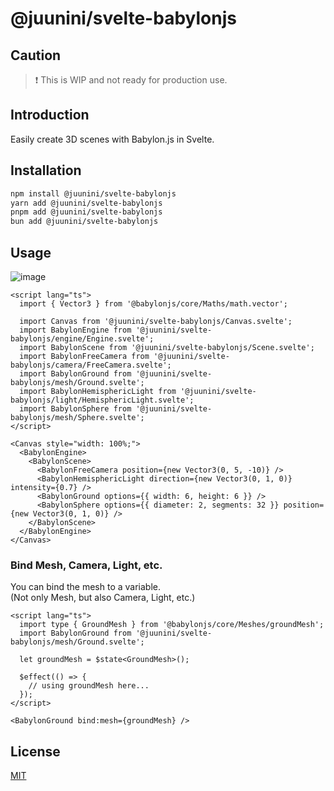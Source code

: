 # @juunini/svelte-babylonjs

## Caution

> ❗ This is WIP and not ready for production use.

## Introduction

Easily create 3D scenes with Babylon.js in Svelte.

## Installation

```bash
npm install @juunini/svelte-babylonjs
yarn add @juunini/svelte-babylonjs
pnpm add @juunini/svelte-babylonjs
bun add @juunini/svelte-babylonjs
```

## Usage

![image](https://github.com/user-attachments/assets/95007a0b-6ef6-45f4-a910-e4ade279f79f)

```svelte
<script lang="ts">
  import { Vector3 } from '@babylonjs/core/Maths/math.vector';

  import Canvas from '@juunini/svelte-babylonjs/Canvas.svelte';
  import BabylonEngine from '@juunini/svelte-babylonjs/engine/Engine.svelte';
  import BabylonScene from '@juunini/svelte-babylonjs/Scene.svelte';
  import BabylonFreeCamera from '@juunini/svelte-babylonjs/camera/FreeCamera.svelte';
  import BabylonGround from '@juunini/svelte-babylonjs/mesh/Ground.svelte';
  import BabylonHemisphericLight from '@juunini/svelte-babylonjs/light/HemisphericLight.svelte';
  import BabylonSphere from '@juunini/svelte-babylonjs/mesh/Sphere.svelte';
</script>

<Canvas style="width: 100%;">
  <BabylonEngine>
    <BabylonScene>
      <BabylonFreeCamera position={new Vector3(0, 5, -10)} />
      <BabylonHemisphericLight direction={new Vector3(0, 1, 0)} intensity={0.7} />
      <BabylonGround options={{ width: 6, height: 6 }} />
      <BabylonSphere options={{ diameter: 2, segments: 32 }} position={new Vector3(0, 1, 0)} />
    </BabylonScene>
  </BabylonEngine>
</Canvas>
```

### Bind Mesh, Camera, Light, etc.

You can bind the mesh to a variable.  
(Not only Mesh, but also Camera, Light, etc.)

```svelte
<script lang="ts">
  import type { GroundMesh } from '@babylonjs/core/Meshes/groundMesh';
  import BabylonGround from '@juunini/svelte-babylonjs/mesh/Ground.svelte';

  let groundMesh = $state<GroundMesh>();

  $effect(() => {
    // using groundMesh here...
  });
</script>

<BabylonGround bind:mesh={groundMesh} />
```

## License

[MIT](LICENSE)
